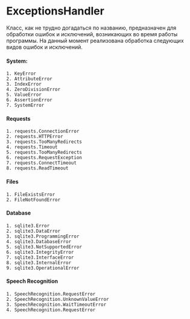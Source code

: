 # ExceptionsHandler

Класс, как не трудно догадаться по названию, предназначен для обработки ошибок
и исключений, возникающих во время работы программы. На данный момент реализована
обработка следующих видов ошибок и исключений.

#### System:
    1. KeyError
    2. AttributeError
    3. IndexError
    4. ZeroDivisionError
    5. ValueError
    6. AssertionError
    7. SystemError

#### Requests
    1. requests.ConnectionError
    2. requests.HTTPError
    3. requests.TooManyRedirects
    4. requests.Timeout
    5. requests.TooManyRedirects
    6. requests.RequestException
    7. requests.ConnectTimeout
    8. requests.ReadTimeout

#### Files
    1. FileExistsError
    2. FileNotFoundError
    
#### Database
    1. sqlite3.Error
    2. sqlite3.DataError
    3. sqlite3.ProgrammingError
    4. sqlite3.DatabaseError
    5. sqlite3.NotSupportedError
    6. sqlite3.IntegrityError
    7. sqlite3.InterfaceError
    8. sqlite3.InternalError
    9. sqlite3.OperationalError
    
#### Speech Recognition
    1. SpeechRecognition.RequestError
    2. SpeechRecognition.UnknownValueError
    3. SpeechRecognition.WaitTimeoutError
    4. SpeechRecognition.RequestError
